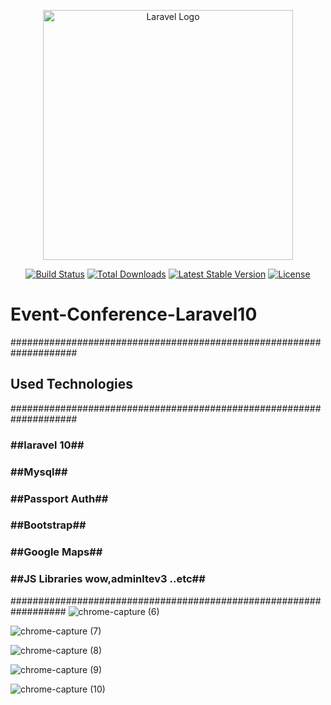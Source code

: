 
<p align="center"><a href="https://laravel.com" target="_blank"><img src="https://raw.githubusercontent.com/laravel/art/master/logo-lockup/5%20SVG/2%20CMYK/1%20Full%20Color/laravel-logolockup-cmyk-red.svg" width="400" alt="Laravel Logo"></a></p>

<p align="center">
<a href="https://github.com/laravel/framework/actions"><img src="https://github.com/laravel/framework/workflows/tests/badge.svg" alt="Build Status"></a>
<a href="https://packagist.org/packages/laravel/framework"><img src="https://img.shields.io/packagist/dt/laravel/framework" alt="Total Downloads"></a>
<a href="https://packagist.org/packages/laravel/framework"><img src="https://img.shields.io/packagist/v/laravel/framework" alt="Latest Stable Version"></a>
<a href="https://packagist.org/packages/laravel/framework"><img src="https://img.shields.io/packagist/l/laravel/framework" alt="License"></a>
</p>

<h1> Event-Conference-Laravel10 </h1>

####################################################################
<h2>Used Technologies</h2>
####################################################################

<h3>##laravel 10##</h3>
<h3>##Mysql##</h3>
<h3>##Passport Auth##</h3>
<h3>##Bootstrap##</h3>
<h3>##Google Maps##</h3>
<h3>##JS Libraries wow,adminltev3 ..etc##</h3>


##################################################################
![chrome-capture (6)](https://github.com/GHAZI-ALANZI/Event-Conference-Laravel10/assets/105205339/4ad12676-99eb-4928-89d5-200543695acd)

![chrome-capture (7)](https://github.com/GHAZI-ALANZI/Event-Conference-Laravel10/assets/105205339/c729f170-d816-4284-ad06-154c01cca684)

![chrome-capture (8)](https://github.com/GHAZI-ALANZI/Event-Conference-Laravel10/assets/105205339/e68e6769-75b2-40c5-a21e-6aae3fc0efdb)

![chrome-capture (9)](https://github.com/GHAZI-ALANZI/Event-Conference-Laravel10/assets/105205339/81323e9c-2ee6-4233-ac9b-e3c9cc49092d)



![chrome-capture (10)](https://github.com/GHAZI-ALANZI/Event-Conference-Laravel10/assets/105205339/1936bef6-8292-4777-a719-28a1d1ecdec0)

